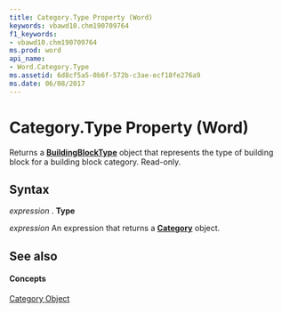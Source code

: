 ```yaml
---
title: Category.Type Property (Word)
keywords: vbawd10.chm190709764
f1_keywords:
- vbawd10.chm190709764
ms.prod: word
api_name:
- Word.Category.Type
ms.assetid: 6d8cf5a5-0b6f-572b-c3ae-ecf18fe276a9
ms.date: 06/08/2017
---
```



# Category.Type Property (Word)

Returns a  **[BuildingBlockType](Word.BuildingBlockType.md)** object that represents the type of building block for a building block category. Read-only.


## Syntax

 _expression_ . **Type**

 _expression_ An expression that returns a **[Category](Word.Category.md)** object.


## See also


#### Concepts


[Category Object](Word.Category.md)

